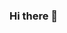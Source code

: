 ### Hi there 👋

<!--
**Thunder105/Thunder105** is a ✨ _special_ ✨ repository because its `README.md` (this file) appears on your GitHub profile.

Here are some ideas to get you started:

- 🔭 I’m currently working on ...Custom ROMs
- 🌱 I’m currently learning ...python and java
- 👯 I’m looking to collaborate on ...open source projects
- 🤔 I’m looking for help with ...many
- 💬 Ask me about ...fun stuffs
- 📫 How to reach me: ...via telegram @Thunder105
- 😄 Pronouns: ...He/Him
- ⚡ Fun fact: ...I am perfect noobie.
-->

